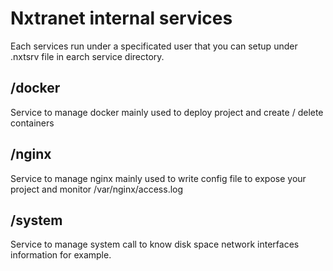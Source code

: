 # Nxtranet internal services
Each services run under a specificated user that you can setup under .nxtsrv file in earch service directory.

## /docker
Service to manage docker mainly used to deploy project and create / delete containers

## /nginx
Service to manage nginx mainly used to write config file to expose your project and monitor /var/nginx/access.log

## /system
Service to manage system call to know disk space network interfaces information for example.
